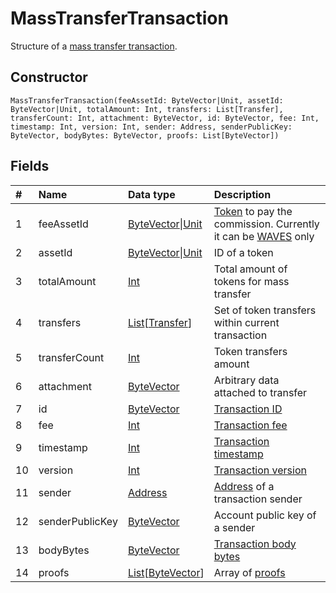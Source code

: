 # MassTransferTransaction

Structure of a [mass transfer transaction](/blockchain/transaction-type/mass-transfer-transaction.md).

## Constructor

``` ride
MassTransferTransaction(feeAssetId: ByteVector|Unit, assetId: ByteVector|Unit, totalAmount: Int, transfers: List[Transfer], transferCount: Int, attachment: ByteVector, id: ByteVector, fee: Int, timestamp: Int, version: Int, sender: Address, senderPublicKey: ByteVector, bodyBytes: ByteVector, proofs: List[ByteVector])
```

## Fields

| # | Name | Data type | Description |
| :--- | :--- | :--- | :--- |
| 1 | feeAssetId | [ByteVector](/ride/data-types/byte-vector.md)&#124;[Unit](/ride/data-types/unit.md) | [Token](/blockchain/token.md) to pay the commission. Currently it can be [WAVES](/blockchain/token/waves.md) only |
| 2 | assetId | [ByteVector](/ride/data-types/byte-vector.md)&#124;[Unit](/ride/data-types/unit.md) | ID of a token |
| 3 | totalAmount | [Int](/ride/data-types/int.md) | Total amount of tokens for mass transfer |
| 4 | transfers | [List](/ride/data-types/list.md)[[Transfer](/ride/structures/common-structures/transfer.md)] | Set of token transfers within current transaction |
| 5 | transferCount | [Int](/ride/data-types/int.md) | Token transfers amount |
| 6 | attachment | [ByteVector](/ride/data-types/byte-vector.md) | Arbitrary data attached to transfer |
| 7 | id | [ByteVector](/ride/data-types/byte-vector.md) | [Transaction ID](/blockchain/transaction/transaction-id.md) |
| 8 | fee | [Int](/ride/data-types/int.md) | [Transaction fee](/blockchain/transaction/transaction-fee.md) |
| 9 | timestamp | [Int](/ride/data-types/int.md) | [Transaction timestamp](/blockchain/transaction/transaction-timestamp.md) |
| 10 | version | [Int](/ride/data-types/int.md) | [Transaction version](/blockchain/transaction/transaction-version.md) |
| 11 | sender | [Address](/ride/structures/common-structures/address.md) | [Address](/blockchain/address.md) of a transaction sender |
| 12 | senderPublicKey | [ByteVector](/ride/data-types/byte-vector.md) | Account public key of a sender |
| 13 | bodyBytes | [ByteVector](/ride/data-types/byte-vector.md) | [Transaction body bytes](/blockchain/transaction/transaction-body-bytes.md) |
| 14 | proofs | [List](/ride/data-types/list.md)[[ByteVector](/ride/data-types/byte-vector.md)] | Array of [proofs](/blockchain/transaction/transaction-proof.md) |
